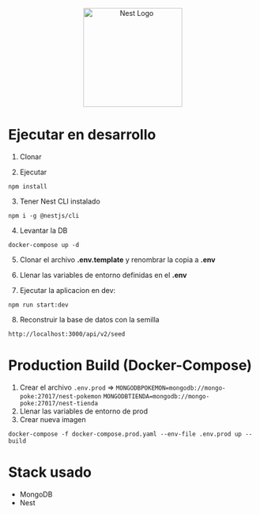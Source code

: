 <p align="center">
  <a href="http://nestjs.com/" target="blank"><img src="https://nestjs.com/img/logo-small.svg" width="200" alt="Nest Logo" /></a>
</p>

# Ejecutar en desarrollo

1. Clonar

2. Ejecutar
```
npm install
```

3. Tener Nest CLI instalado
```
npm i -g @nestjs/cli
```

4. Levantar la DB
```
docker-compose up -d
```

5. Clonar el archivo __.env.template__ y renombrar la copia a __.env__

6. Llenar las variables de entorno definidas en el __.env__

7. Ejecutar la aplicacion en dev:
```
npm run start:dev
```

8. Reconstruir la base de datos con la semilla
```
http://localhost:3000/api/v2/seed
```

# Production Build (Docker-Compose)

1. Crear el archivo ```.env.prod``` => 
  ```MONGODBPOKEMON=mongodb://mongo-poke:27017/nest-pokemon```
  ```MONGODBTIENDA=mongodb://mongo-poke:27017/nest-tienda```
2. Llenar las variables de entorno de prod
3. Crear nueva imagen
```
docker-compose -f docker-compose.prod.yaml --env-file .env.prod up --build
```

# Stack usado
* MongoDB
* Nest